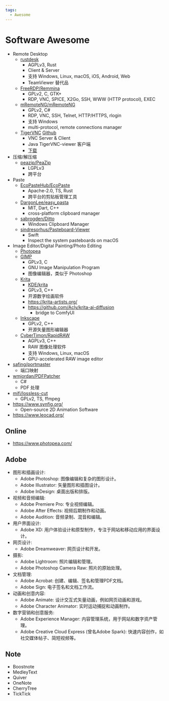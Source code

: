```yaml
---
tags:
  - Awesome
---
```


# Software Awesome

- Remote Desktop
  - [rustdesk](./rustdesk/README.md)
    - AGPLv3, Rust
    - Client & Server
    - 支持 Windows, Linux, macOS, iOS, Android, Web
    - TeamViewer 替代品
  - [FreeRDP/Remmina](https://github.com/FreeRDP/Remmina)
    - GPLv2, C, GTK+
    - RDP, VNC, SPICE, X2Go, SSH, WWW (HTTP protocol), EXEC
  - [mRemoteNG/mRemoteNG](https://github.com/mRemoteNG/mRemoteNG)
    - GPLv2, C#
    - RDP, VNC, SSH, Telnet, HTTP/HTTPS, rlogin
    - 支持 Windows
    - multi-protocol, remote connections manager
  - [TigerVNC](http://tigervnc.org/) [Github](https://github.com/TigerVNC/tigervnc)
    - VNC Server & Client
    - Java TigerVNC-viewer 客户端
    - [下载](https://bintray.com/tigervnc/stable/tigervnc)
- 压缩/解压缩
  - [peazip/PeaZip](https://github.com/peazip/PeaZip)
    - LGPLv3
    - 跨平台
- Paste
  - [EcoPasteHub/EcoPaste](https://github.com/EcoPasteHub/EcoPaste)
    - Apache-2.0, TS, Rust
    - 跨平台的剪贴板管理工具
  - [DargonLee/easy_pasta](https://github.com/DargonLee/easy_pasta)
    - MIT, Dart, C++
    - cross-platform clipboard manager
  - [sabrogden/Ditto](https://github.com/sabrogden/Ditto)
    - Windows Clipboard Manager
  - [sindresorhus/Pasteboard-Viewer](https://github.com/sindresorhus/Pasteboard-Viewer)
    - Swift
    - Inspect the system pasteboards on macOS
- Image Editor/Digital Painting/Photo Editing
  - [Photopea](https://www.photopea.com/)
  - [GIMP](https://www.gimp.org/)
    - GPLv3, C
    - GNU Image Manipulation Program
    - 图像编辑器，类似于 Photoshop
  - [Krita](https://krita.org/)
    - [KDE/krita](https://github.com/KDE/krita)
    - GPLv3, C++
    - 开源数字绘画软件
    - https://krita-artists.org/
    - https://github.com/Acly/krita-ai-diffusion
      - bridge to ComfyUI
  - [Inkscape](https://inkscape.org/)
    - GPLv2, C++
    - 开源矢量图形编辑器
  - [CyberTimon/RapidRAW](https://github.com/CyberTimon/RapidRAW)
    - AGPLv3, C++
    - RAW 图像处理软件
    - 支持 Windows, Linux, macOS
    - GPU-accelerated RAW image editor
- [safing/portmaster](https://github.com/safing/portmaster)
  - 端口映射
- [wmjordan/PDFPatcher](https://github.com/wmjordan/PDFPatcher)
  - C#
  - PDF 处理
- [mifi/lossless-cut](https://github.com/mifi/lossless-cut)
  - GPLv2, TS, ffmpeg
- https://www.synfig.org/
  - Open-source 2D Animation Software
- https://www.leocad.org/

## Online

- https://www.photopea.com/

## Adobe

- 图形和插画设计:
  - Adobe Photoshop: 图像编辑和复杂的图形设计。
  - Adobe Illustrator: 矢量图形和插图设计。
  - Adobe InDesign: 桌面出版和排版。
- 视频和音频编辑:
  - Adobe Premiere Pro: 专业视频编辑。
  - Adobe After Effects: 视频后期制作和动画。
  - Adobe Audition: 音频录制、混音和编辑。
- 用户界面设计:
  - Adobe XD: 用户体验设计和原型制作，专注于网站和移动应用的界面设计。
- 网页设计:
  - Adobe Dreamweaver: 网页设计和开发。
- 摄影:
  - Adobe Lightroom: 照片编辑和管理。
  - Adobe Photoshop Camera Raw: 照片的原始处理。
- 文档管理:
  - Adobe Acrobat: 创建、编辑、签名和管理PDF文档。
  - Adobe Sign: 电子签名和文档工作流。
- 动画和创意内容:
  - Adobe Animate: 设计交互式矢量动画，例如网页动画和游戏。
  - Adobe Character Animator: 实时运动捕捉和动画制作。
- 数字营销和创意服务:
  - Adobe Experience Manager: 内容管理系统，用于网站和数字资产管理。
  - Adobe Creative Cloud Express (曾名Adobe Spark): 快速内容创作，如社交媒体帖子、简短视频等。

## Note

- Boostnote
- MedleyText
- Quiver
- OneNote
- CherryTree
- TickTick
